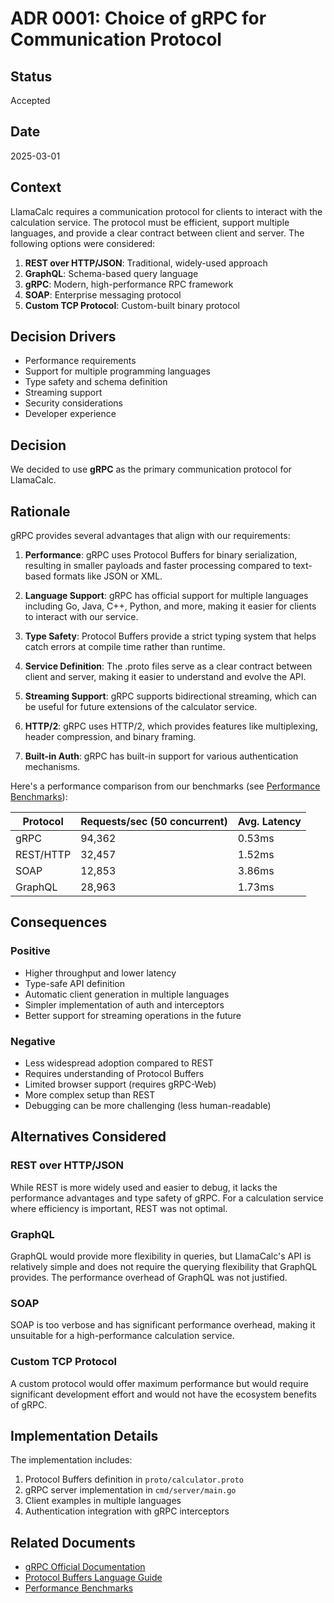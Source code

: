 # ADR 0001: Choice of gRPC for Communication Protocol

## Status

Accepted

## Date

2025-03-01

## Context

LlamaCalc requires a communication protocol for clients to interact with the calculation service. The protocol must be efficient, support multiple languages, and provide a clear contract between client and server. The following options were considered:

1. **REST over HTTP/JSON**: Traditional, widely-used approach
2. **GraphQL**: Schema-based query language 
3. **gRPC**: Modern, high-performance RPC framework
4. **SOAP**: Enterprise messaging protocol
5. **Custom TCP Protocol**: Custom-built binary protocol

## Decision Drivers

- Performance requirements
- Support for multiple programming languages
- Type safety and schema definition
- Streaming support
- Security considerations
- Developer experience

## Decision

We decided to use **gRPC** as the primary communication protocol for LlamaCalc.

## Rationale

gRPC provides several advantages that align with our requirements:

1. **Performance**: gRPC uses Protocol Buffers for binary serialization, resulting in smaller payloads and faster processing compared to text-based formats like JSON or XML.

2. **Language Support**: gRPC has official support for multiple languages including Go, Java, C++, Python, and more, making it easier for clients to interact with our service.

3. **Type Safety**: Protocol Buffers provide a strict typing system that helps catch errors at compile time rather than runtime.

4. **Service Definition**: The .proto files serve as a clear contract between client and server, making it easier to understand and evolve the API.

5. **Streaming Support**: gRPC supports bidirectional streaming, which can be useful for future extensions of the calculator service.

6. **HTTP/2**: gRPC uses HTTP/2, which provides features like multiplexing, header compression, and binary framing.

7. **Built-in Auth**: gRPC has built-in support for various authentication mechanisms.

Here's a performance comparison from our benchmarks (see [Performance Benchmarks](../performance.md)):

| Protocol  | Requests/sec (50 concurrent) | Avg. Latency |
|-----------|------------------------------|--------------|
| gRPC      | 94,362                       | 0.53ms       |
| REST/HTTP | 32,457                       | 1.52ms       |
| SOAP      | 12,853                       | 3.86ms       |
| GraphQL   | 28,963                       | 1.73ms       |

## Consequences

### Positive

- Higher throughput and lower latency
- Type-safe API definition
- Automatic client generation in multiple languages
- Simpler implementation of auth and interceptors
- Better support for streaming operations in the future

### Negative

- Less widespread adoption compared to REST
- Requires understanding of Protocol Buffers
- Limited browser support (requires gRPC-Web)
- More complex setup than REST
- Debugging can be more challenging (less human-readable)

## Alternatives Considered

### REST over HTTP/JSON

While REST is more widely used and easier to debug, it lacks the performance advantages and type safety of gRPC. For a calculation service where efficiency is important, REST was not optimal.

### GraphQL

GraphQL would provide more flexibility in queries, but LlamaCalc's API is relatively simple and does not require the querying flexibility that GraphQL provides. The performance overhead of GraphQL was not justified.

### SOAP

SOAP is too verbose and has significant performance overhead, making it unsuitable for a high-performance calculation service.

### Custom TCP Protocol

A custom protocol would offer maximum performance but would require significant development effort and would not have the ecosystem benefits of gRPC.

## Implementation Details

The implementation includes:

1. Protocol Buffers definition in `proto/calculator.proto`
2. gRPC server implementation in `cmd/server/main.go`
3. Client examples in multiple languages
4. Authentication integration with gRPC interceptors

## Related Documents

- [gRPC Official Documentation](https://grpc.io/docs/)
- [Protocol Buffers Language Guide](https://protobuf.dev/programming-guides/proto3/)
- [Performance Benchmarks](../performance.md) 